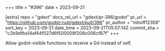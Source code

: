 +++
title = "#396"
date = 2023-09-21

[extra]
repo = "gdext"
docs_rel_url = "gdext/pr-396/godot"
pr_url = "https://github.com/godot-rust/gdext/pull/396"
pr_author = "mhoff12358"
sort_key = 2023-09-21
date_time = 2023-09-21T05:07:14Z
commit_sha = "c2b9dfba14af44f027d6f500008f208c006cf87f"
+++

Allow godot-visible functions to receive a Gd instead of self.
